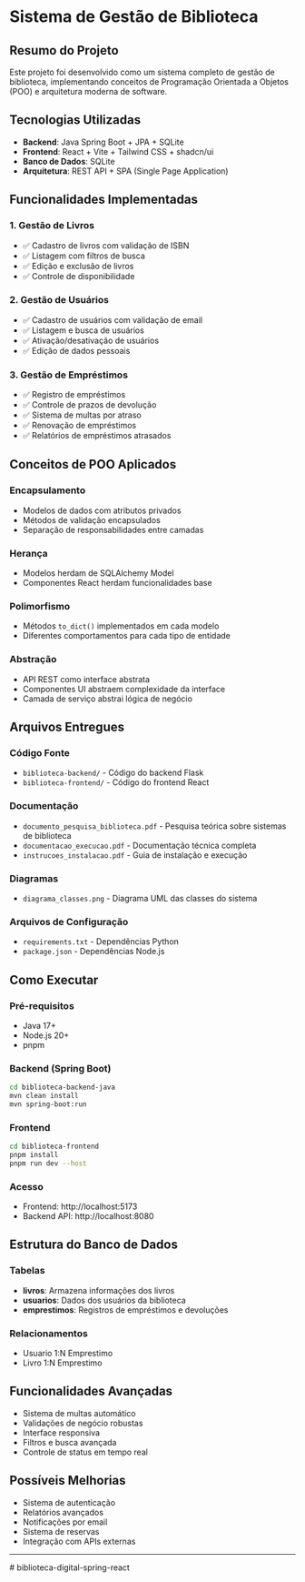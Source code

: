# Sistema de Gestão de Biblioteca

## Resumo do Projeto

Este projeto foi desenvolvido como um sistema completo de gestão de biblioteca, implementando conceitos de Programação Orientada a Objetos (POO) e arquitetura moderna de software.

## Tecnologias Utilizadas

- **Backend**: Java Spring Boot + JPA + SQLite
- **Frontend**: React + Vite + Tailwind CSS + shadcn/ui
- **Banco de Dados**: SQLite
- **Arquitetura**: REST API + SPA (Single Page Application)

## Funcionalidades Implementadas

### 1. Gestão de Livros
- ✅ Cadastro de livros com validação de ISBN
- ✅ Listagem com filtros de busca
- ✅ Edição e exclusão de livros
- ✅ Controle de disponibilidade

### 2. Gestão de Usuários
- ✅ Cadastro de usuários com validação de email
- ✅ Listagem e busca de usuários
- ✅ Ativação/desativação de usuários
- ✅ Edição de dados pessoais

### 3. Gestão de Empréstimos
- ✅ Registro de empréstimos
- ✅ Controle de prazos de devolução
- ✅ Sistema de multas por atraso
- ✅ Renovação de empréstimos
- ✅ Relatórios de empréstimos atrasados

## Conceitos de POO Aplicados

### Encapsulamento
- Modelos de dados com atributos privados
- Métodos de validação encapsulados
- Separação de responsabilidades entre camadas

### Herança
- Modelos herdam de SQLAlchemy Model
- Componentes React herdam funcionalidades base

### Polimorfismo
- Métodos `to_dict()` implementados em cada modelo
- Diferentes comportamentos para cada tipo de entidade

### Abstração
- API REST como interface abstrata
- Componentes UI abstraem complexidade da interface
- Camada de serviço abstrai lógica de negócio

## Arquivos Entregues

### Código Fonte
- `biblioteca-backend/` - Código do backend Flask
- `biblioteca-frontend/` - Código do frontend React

### Documentação
- `documento_pesquisa_biblioteca.pdf` - Pesquisa teórica sobre sistemas de biblioteca
- `documentacao_execucao.pdf` - Documentação técnica completa
- `instrucoes_instalacao.pdf` - Guia de instalação e execução

### Diagramas
- `diagrama_classes.png` - Diagrama UML das classes do sistema

### Arquivos de Configuração
- `requirements.txt` - Dependências Python
- `package.json` - Dependências Node.js

## Como Executar

### Pré-requisitos
- Java 17+
- Node.js 20+
- pnpm

### Backend (Spring Boot)
```bash
cd biblioteca-backend-java
mvn clean install
mvn spring-boot:run
```

### Frontend
```bash
cd biblioteca-frontend
pnpm install
pnpm run dev --host
```

### Acesso
- Frontend: http://localhost:5173
- Backend API: http://localhost:8080

## Estrutura do Banco de Dados

### Tabelas
- **livros**: Armazena informações dos livros
- **usuarios**: Dados dos usuários da biblioteca
- **emprestimos**: Registros de empréstimos e devoluções

### Relacionamentos
- Usuario 1:N Emprestimo
- Livro 1:N Emprestimo

## Funcionalidades Avançadas

- Sistema de multas automático
- Validações de negócio robustas
- Interface responsiva
- Filtros e busca avançada
- Controle de status em tempo real

## Possíveis Melhorias

- Sistema de autenticação
- Relatórios avançados
- Notificações por email
- Sistema de reservas
- Integração com APIs externas

---



#   b i b l i o t e c a - d i g i t a l - s p r i n g - r e a c t 
 
 
